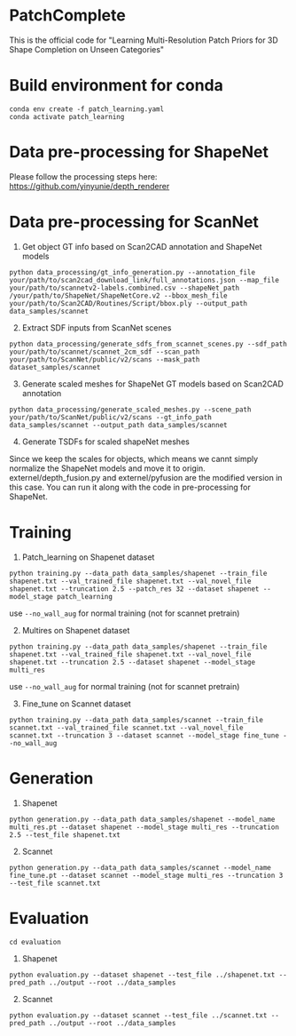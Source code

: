 # PatchComplete
This is the official code for "Learning Multi-Resolution Patch Priors for 3D Shape Completion on Unseen Categories"

# Build environment for conda
```
conda env create -f patch_learning.yaml
conda activate patch_learning
```

# Data pre-processing for ShapeNet

Please follow the processing steps here: https://github.com/yinyunie/depth_renderer

# Data pre-processing for ScanNet

1. Get object GT info based on Scan2CAD annotation and ShapeNet models
```
python data_processing/gt_info_generation.py --annotation_file your/path/to/scan2cad_download_link/full_annotations.json --map_file your/path/to/scannetv2-labels.combined.csv --shapeNet_path /your/path/to/ShapeNet/ShapeNetCore.v2 --bbox_mesh_file your/path/to/Scan2CAD/Routines/Script/bbox.ply --output_path data_samples/scannet
```

2. Extract SDF inputs from ScanNet scenes
```
python data_processing/generate_sdfs_from_scannet_scenes.py --sdf_path your/path/to/scannet/scannet_2cm_sdf --scan_path your/path/to/ScanNet/public/v2/scans --mask_path dataset_samples/scannet
``` 

3. Generate scaled meshes for ShapeNet GT models based on Scan2CAD annotation
```
python data_processing/generate_scaled_meshes.py --scene_path your/path/to/ScanNet/public/v2/scans --gt_info_path data_samples/scannet --output_path data_samples/scannet
```

4. Generate TSDFs for scaled shapeNet meshes

Since we keep the scales for objects, which means we cannt simply normalize the ShapeNet models and move it to origin. 
externel/depth_fusion.py and externel/pyfusion are the modified version in this case. You can run it along with the code in pre-processing for ShapeNet.

# Training

1. Patch_learning on Shapenet dataset
```
python training.py --data_path data_samples/shapenet --train_file shapenet.txt --val_trained_file shapenet.txt --val_novel_file shapenet.txt --truncation 2.5 --patch_res 32 --dataset shapenet --model_stage patch_learning
```
use `--no_wall_aug` for normal training (not for scannet pretrain)

2. Multires on Shapenet dataset
```
python training.py --data_path data_samples/shapenet --train_file shapenet.txt --val_trained_file shapenet.txt --val_novel_file shapenet.txt --truncation 2.5 --dataset shapenet --model_stage multi_res
```
use `--no_wall_aug` for normal training (not for scannet pretrain)

3. Fine_tune on Scannet dataset
```
python training.py --data_path data_samples/scannet --train_file scannet.txt --val_trained_file scannet.txt --val_novel_file scannet.txt --truncation 3 --dataset scannet --model_stage fine_tune --no_wall_aug
```

# Generation

1. Shapenet
```
python generation.py --data_path data_samples/shapenet --model_name multi_res.pt --dataset shapenet --model_stage multi_res --truncation 2.5 --test_file shapenet.txt
```
2. Scannet
```
python generation.py --data_path data_samples/scannet --model_name fine_tune.pt --dataset scannet --model_stage multi_res --truncation 3 --test_file scannet.txt
```

# Evaluation
```
cd evaluation
```
1. Shapenet
```
python evaluation.py --dataset shapenet --test_file ../shapenet.txt --pred_path ../output --root ../data_samples
```
2. Scannet
```
python evaluation.py --dataset scannet --test_file ../scannet.txt --pred_path ../output --root ../data_samples
```
